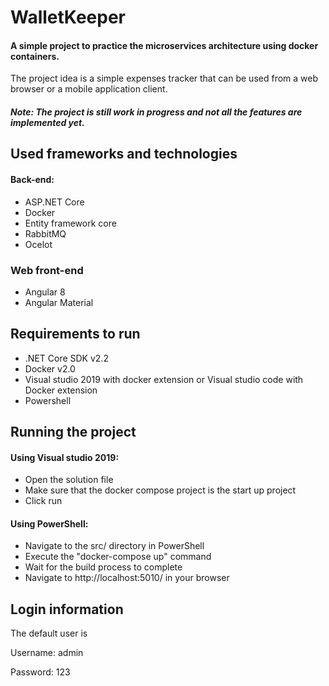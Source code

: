 # WalletKeeper
#### A simple project to practice the microservices architecture using docker containers.


The project idea is a simple expenses tracker that can be used from a web browser or a mobile application client.
##### Note: The project is still work in progress and not all the features are implemented yet.
## Used frameworks and technologies
#### Back-end:
- ASP.NET Core
- Docker
- Entity framework core 
- RabbitMQ
- Ocelot
### Web front-end
- Angular 8 
- Angular Material
## Requirements to run
- .NET Core SDK v2.2
- Docker v2.0
- Visual studio 2019 with docker extension or Visual studio code with Docker extension 
- Powershell

## Running the project
#### Using Visual studio 2019:
- Open the solution file 
- Make sure that the docker compose project is the start up project
- Click run
#### Using PowerShell:
- Navigate to the src/ directory in PowerShell
- Execute the "docker-compose up" command
- Wait for the build process to complete
- Navigate to http://localhost:5010/ in your browser 

## Login information
The default user is 

Username: admin

Password: 123 
